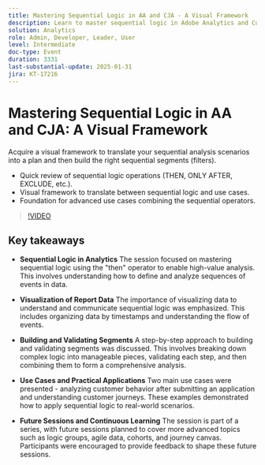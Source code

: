 ```yaml
---
title: Mastering Sequential Logic in AA and CJA - A Visual Framework
description: Learn to master sequential logic in Adobe Analytics and Customer Journey Analytics with a visual framework for translating scenarios into actionable plans and building effective sequential segments.
solution: Analytics
role: Admin, Developer, Leader, User
level: Intermediate
doc-type: Event
duration: 3331
last-substantial-update: 2025-01-31
jira: KT-17216
---
```


# Mastering Sequential Logic in AA and CJA: A Visual Framework

Acquire a visual framework to translate your sequential analysis scenarios into a plan and then build the right sequential segments (filters).
 
* Quick review of sequential logic operations (THEN, ONLY AFTER, EXCLUDE, etc.).
* Visual framework to translate between sequential logic and use cases.
* Foundation for advanced use cases combining the sequential operators.

>[!VIDEO](https://video.tv.adobe.com/v/3443129/?learn=on&enablevpops)

## Key takeaways

* **Sequential Logic in Analytics** The session focused on mastering sequential logic using the "then" operator to enable high-value analysis. This involves understanding how to define and analyze sequences of events in data.

* **Visualization of Report Data** The importance of visualizing data to understand and communicate sequential logic was emphasized. This includes organizing data by timestamps and understanding the flow of events.

* **Building and Validating Segments** A step-by-step approach to building and validating segments was discussed. This involves breaking down complex logic into manageable pieces, validating each step, and then combining them to form a comprehensive analysis.

* **Use Cases and Practical Applications** Two main use cases were presented - analyzing customer behavior after submitting an application and understanding customer journeys. These examples demonstrated how to apply sequential logic to real-world scenarios.

* **Future Sessions and Continuous Learning** The session is part of a series, with future sessions planned to cover more advanced topics such as logic groups, agile data, cohorts, and journey canvas. Participants were encouraged to provide feedback to shape these future sessions.